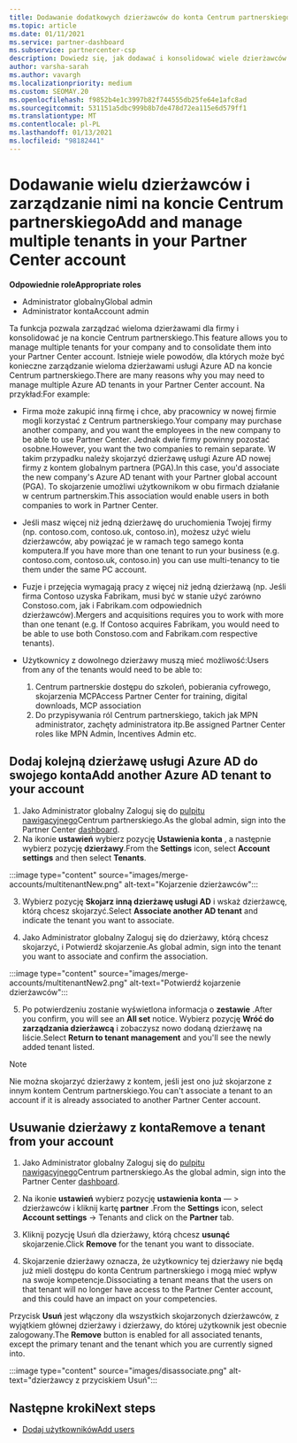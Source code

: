 ```yaml
---
title: Dodawanie dodatkowych dzierżawców do konta Centrum partnerskiego
ms.topic: article
ms.date: 01/11/2021
ms.service: partner-dashboard
ms.subservice: partnercenter-csp
description: Dowiedz się, jak dodawać i konsolidować wiele dzierżawców usługi Azure AD na koncie Centrum partnerskiego oraz zarządzać nimi. Dowiedz się również kilka przyczyn, które warto wykonać.
author: varsha-sarah
ms.author: vavargh
ms.localizationpriority: medium
ms.custom: SEOMAY.20
ms.openlocfilehash: f9852b4e1c3997b82f744555db25fe64e1afc8ad
ms.sourcegitcommit: 531151a5dbc999b8b7de478d72ea115e6d579ff1
ms.translationtype: MT
ms.contentlocale: pl-PL
ms.lasthandoff: 01/13/2021
ms.locfileid: "98182441"
---
```

# <a name="add-and-manage-multiple-tenants-in-your-partner-center-account"></a><span data-ttu-id="a5c2e-104">Dodawanie wielu dzierżawców i zarządzanie nimi na koncie Centrum partnerskiego</span><span class="sxs-lookup"><span data-stu-id="a5c2e-104">Add and manage multiple tenants in your Partner Center account</span></span>


<span data-ttu-id="a5c2e-105">**Odpowiednie role**</span><span class="sxs-lookup"><span data-stu-id="a5c2e-105">**Appropriate roles**</span></span>

- <span data-ttu-id="a5c2e-106">Administrator globalny</span><span class="sxs-lookup"><span data-stu-id="a5c2e-106">Global admin</span></span>
- <span data-ttu-id="a5c2e-107">Administrator konta</span><span class="sxs-lookup"><span data-stu-id="a5c2e-107">Account admin</span></span>

<span data-ttu-id="a5c2e-108">Ta funkcja pozwala zarządzać wieloma dzierżawami dla firmy i konsolidować je na koncie Centrum partnerskiego.</span><span class="sxs-lookup"><span data-stu-id="a5c2e-108">This feature allows you to manage multiple tenants for your company and to consolidate them into your Partner Center account.</span></span> <span data-ttu-id="a5c2e-109">Istnieje wiele powodów, dla których może być konieczne zarządzanie wieloma dzierżawami usługi Azure AD na koncie Centrum partnerskiego.</span><span class="sxs-lookup"><span data-stu-id="a5c2e-109">There are many reasons why you may need to manage multiple Azure AD tenants in your Partner Center account.</span></span> <span data-ttu-id="a5c2e-110">Na przykład:</span><span class="sxs-lookup"><span data-stu-id="a5c2e-110">For example:</span></span>

- <span data-ttu-id="a5c2e-111">Firma może zakupić inną firmę i chce, aby pracownicy w nowej firmie mogli korzystać z Centrum partnerskiego.</span><span class="sxs-lookup"><span data-stu-id="a5c2e-111">Your company may purchase another company, and you want the employees in the new company to be able to use Partner Center.</span></span> <span data-ttu-id="a5c2e-112">Jednak dwie firmy powinny pozostać osobne.</span><span class="sxs-lookup"><span data-stu-id="a5c2e-112">However, you want the two companies to remain separate.</span></span> <span data-ttu-id="a5c2e-113">W takim przypadku należy skojarzyć dzierżawę usługi Azure AD nowej firmy z kontem globalnym partnera (PGA).</span><span class="sxs-lookup"><span data-stu-id="a5c2e-113">In this case, you'd associate the new company's Azure AD tenant with your Partner global account (PGA).</span></span> <span data-ttu-id="a5c2e-114">To skojarzenie umożliwi użytkownikom w obu firmach działanie w centrum partnerskim.</span><span class="sxs-lookup"><span data-stu-id="a5c2e-114">This association would enable users in both companies to work in Partner Center.</span></span>

- <span data-ttu-id="a5c2e-115">Jeśli masz więcej niż jedną dzierżawę do uruchomienia Twojej firmy (np. contoso.com, contoso.uk, contoso.in), możesz użyć wielu dzierżawców, aby powiązać je w ramach tego samego konta komputera.</span><span class="sxs-lookup"><span data-stu-id="a5c2e-115">If you have more than one tenant to run your business (e.g. contoso.com, contoso.uk, contoso.in) you can use multi-tenancy to tie them under the same PC account.</span></span>

- <span data-ttu-id="a5c2e-116">Fuzje i przejęcia wymagają pracy z więcej niż jedną dzierżawą (np. Jeśli firma Contoso uzyska Fabrikam, musi być w stanie użyć zarówno Constoso.com, jak i Fabrikam.com odpowiednich dzierżawców).</span><span class="sxs-lookup"><span data-stu-id="a5c2e-116">Mergers and acquisitions requires you to work with more than one tenant (e.g. If Contoso acquires Fabrikam, you would need to be able to use both Constoso.com and Fabrikam.com respective tenants).</span></span>

- <span data-ttu-id="a5c2e-117">Użytkownicy z dowolnego dzierżawy muszą mieć możliwość:</span><span class="sxs-lookup"><span data-stu-id="a5c2e-117">Users from any of the tenants would need to be able to:</span></span>
    1.  <span data-ttu-id="a5c2e-118">Centrum partnerskie dostępu do szkoleń, pobierania cyfrowego, skojarzenia MCP</span><span class="sxs-lookup"><span data-stu-id="a5c2e-118">Access Partner Center for training, digital downloads, MCP association</span></span>
    2.  <span data-ttu-id="a5c2e-119">Do przypisywania ról Centrum partnerskiego, takich jak MPN administrator, zachęty administratora itp.</span><span class="sxs-lookup"><span data-stu-id="a5c2e-119">Be assigned Partner Center roles like MPN Admin, Incentives Admin etc.</span></span>


## <a name="add-another-azure-ad-tenant-to-your-account"></a><span data-ttu-id="a5c2e-120">Dodaj kolejną dzierżawę usługi Azure AD do swojego konta</span><span class="sxs-lookup"><span data-stu-id="a5c2e-120">Add another Azure AD tenant to your account</span></span>

1. <span data-ttu-id="a5c2e-121">Jako Administrator globalny Zaloguj się do [pulpitu nawigacyjnego](https://partner.microsoft.com/dashboard)Centrum partnerskiego.</span><span class="sxs-lookup"><span data-stu-id="a5c2e-121">As the global admin, sign into the Partner Center [dashboard](https://partner.microsoft.com/dashboard).</span></span>
1. <span data-ttu-id="a5c2e-122">Na ikonie **ustawień** wybierz pozycję **Ustawienia konta** , a następnie wybierz pozycję **dzierżawy**.</span><span class="sxs-lookup"><span data-stu-id="a5c2e-122">From the **Settings** icon, select **Account settings** and then select **Tenants**.</span></span>
 
:::image type="content" source="images/merge-accounts/multitenantNew.png" alt-text="Kojarzenie dzierżawców"::: 

3. <span data-ttu-id="a5c2e-124">Wybierz pozycję **Skojarz inną dzierżawę usługi AD** i wskaż dzierżawcę, którą chcesz skojarzyć.</span><span class="sxs-lookup"><span data-stu-id="a5c2e-124">Select **Associate another AD tenant** and indicate the tenant you want to associate.</span></span>

1. <span data-ttu-id="a5c2e-125">Jako Administrator globalny Zaloguj się do dzierżawy, którą chcesz skojarzyć, i Potwierdź skojarzenie.</span><span class="sxs-lookup"><span data-stu-id="a5c2e-125">As global admin, sign into the tenant you want to associate and confirm the association.</span></span> 

:::image type="content" source="images/merge-accounts/multitenantNew2.png" alt-text="Potwierdź kojarzenie dzierżawców"::: 

5. <span data-ttu-id="a5c2e-127">Po potwierdzeniu zostanie wyświetlona informacja o **zestawie** .</span><span class="sxs-lookup"><span data-stu-id="a5c2e-127">After you confirm, you will see an **All set** notice.</span></span>  <span data-ttu-id="a5c2e-128">Wybierz pozycję **Wróć do zarządzania dzierżawcą** i zobaczysz nowo dodaną dzierżawę na liście.</span><span class="sxs-lookup"><span data-stu-id="a5c2e-128">Select **Return to tenant management** and you'll see the newly added tenant listed.</span></span> 
 

>[!NOTE]
><span data-ttu-id="a5c2e-129">Nie można skojarzyć dzierżawy z kontem, jeśli jest ono już skojarzone z innym kontem Centrum partnerskiego.</span><span class="sxs-lookup"><span data-stu-id="a5c2e-129">You can't associate a tenant to an account if it is already associated to another Partner Center account.</span></span>


## <a name="remove-a-tenant-from-your-account"></a><span data-ttu-id="a5c2e-130">Usuwanie dzierżawy z konta</span><span class="sxs-lookup"><span data-stu-id="a5c2e-130">Remove a tenant from your account</span></span>
 
1. <span data-ttu-id="a5c2e-131">Jako Administrator globalny Zaloguj się do [pulpitu nawigacyjnego](https://partner.microsoft.com/dashboard)Centrum partnerskiego.</span><span class="sxs-lookup"><span data-stu-id="a5c2e-131">As the global admin, sign into the Partner Center [dashboard](https://partner.microsoft.com/dashboard).</span></span>

1. <span data-ttu-id="a5c2e-132">Na ikonie **ustawień** wybierz pozycję **ustawienia konta** — > dzierżawców i kliknij kartę **partner** .</span><span class="sxs-lookup"><span data-stu-id="a5c2e-132">From the **Settings** icon, select **Account settings** -> Tenants and click on the **Partner** tab.</span></span>
 
3. <span data-ttu-id="a5c2e-133">Kliknij pozycję Usuń dla dzierżawy, którą chcesz **usunąć** skojarzenie.</span><span class="sxs-lookup"><span data-stu-id="a5c2e-133">Click **Remove** for the tenant you want to dissociate.</span></span>

4. <span data-ttu-id="a5c2e-134">Skojarzenie dzierżawy oznacza, że użytkownicy tej dzierżawy nie będą już mieli dostępu do konta Centrum partnerskiego i mogą mieć wpływ na swoje kompetencje.</span><span class="sxs-lookup"><span data-stu-id="a5c2e-134">Dissociating a tenant means that the users on that tenant will no longer have access to the Partner Center account, and this could have an impact on your competencies.</span></span> 

<span data-ttu-id="a5c2e-135">Przycisk **Usuń** jest włączony dla wszystkich skojarzonych dzierżawców, z wyjątkiem głównej dzierżawy i dzierżawy, do której użytkownik jest obecnie zalogowany.</span><span class="sxs-lookup"><span data-stu-id="a5c2e-135">The **Remove** button is enabled for all associated tenants, except the primary tenant and the tenant which you are currently signed into.</span></span>

:::image type="content" source="images/disassociate.png" alt-text="dzierżawcy z przyciskiem Usuń":::
 

## <a name="next-steps"></a><span data-ttu-id="a5c2e-137">Następne kroki</span><span class="sxs-lookup"><span data-stu-id="a5c2e-137">Next steps</span></span>

- [<span data-ttu-id="a5c2e-138">Dodaj użytkowników</span><span class="sxs-lookup"><span data-stu-id="a5c2e-138">Add users</span></span>](create-user-accounts-and-set-permissions.md)






